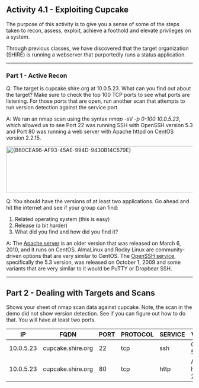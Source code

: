 ## Activity 4.1 - Exploiting Cupcake

The purpose of this activity is to give you a sense of some of the steps taken to recon, assess, exploit, achieve a foothold and elevate privileges on a system.

Through previous classes, we have discovered that the target organization (SHIRE) is running a webserver that purportedly runs a status application.

---

### Part 1 - Active Recon 

Q: The target is cupcake.shire.org at 10.0.5.23. What can you find out about the target? Make sure to check the top 100 TCP ports to see what ports are listening. For those ports that are open, run another scan that attempts to run version detection against the service port.

A: We ran an nmap scan using the syntax *nmap -sV -p 0-100 10.0.5.23*, which allowed us to see Port 22 was running SSH with OpenSSH version 5.3 and Port 80 was running a web server with Apache httpd on CentOS version 2.2.15.

<img width="577" height="126" alt="{B60CEA96-AF93-45AE-994D-9430B14C579E}" src="https://github.com/user-attachments/assets/ae4dfd60-2205-47d4-a1b4-5a98cc4520fc" />

Q: You should have the versions of at least two applications.  Go ahead and hit the internet and see if your group can find:

1. Related operating system (this is easy) 
2. Release (a bit harder)
3. What did you find and how did you find it?

A: The [Apache server](https://lists.apache.org/thread/7lw0j6023cfk35fy14q2f9tbgyn6lpmj) is an older version that was released on March 6, 2010, and it runs on CentOS. AlmaLinux and Rocky Linux are community-driven options that are very similar to CentOS. The [OpenSSH service](https://www.openssh.com/txt/release-5.3), specifically the 5.3 version, was released on October 1, 2009 and some variants that are very similar to it would be PuTTY or Dropbear SSH. 

---

## Part 2 - Dealing with Targets and Scans

Shows your sheet of nmap scan data against cupcake. Note, the scan in the demo did not show version detection. See if you can figure out how to do that. You will have at least two ports.

| IP | FQDN | PORT | PROTOCOL | SERVICE | VERSION |
| - | - | - | - | - | - |
| 10.0.5.23 | cupcake.shire.org | 22 | tcp | ssh | OpenSSH 5.3 |
| 10.0.5.23 | cupcake.shire.org | 80 | tcp | http | Apache httpd 2.2.15 | 
